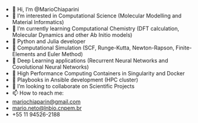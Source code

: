 - 👋 Hi, I’m @MarioChiaparini
- 👀 I’m interested in Computational Science (Molecular Modelling and Material Informatics)
- 🌱 I’m currently learning Computational Chemistry (DFT calculation, Molecular Dynamics and other Ab Initio models)
- 🥼 Python and Julia developer 
- 🧮 Computational Simulation (SCF, Runge-Kutta, Newton-Rapson, Finite-Elements and Euler Method) 
- 🤖 Deep Learning applications (Recurrent Neural Networks and Covolutional Neural Networks)
- 🏺 High Performance Computing Containers in Singularity and Docker
- 🎒 Playbooks in Ansible development (HPC cluster) 
- 💞️ I’m looking to collaborate on Scientific Projects
- 📫 How to reach me: 
- mariochiaparin@gmail.com
- mario.neto@lnbio.cnpem.br
- +55 11 94526-2188

<!---
MarioChiaparini/MarioChiaparini is a ✨ special ✨ repository because its `README.md` (this file) appears on your GitHub profile.
You can click the Preview link to take a look at your changes.
--->
